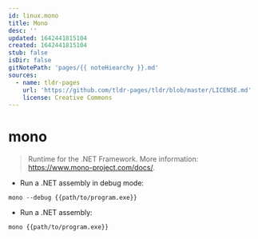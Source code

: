 ```yaml
---
id: linux.mono
title: Mono
desc: ''
updated: 1642441815104
created: 1642441815104
stub: false
isDir: false
gitNotePath: 'pages/{{ noteHiearchy }}.md'
sources:
  - name: tldr-pages
    url: 'https://github.com/tldr-pages/tldr/blob/master/LICENSE.md'
    license: Creative Commons
---
```

# mono

> Runtime for the .NET Framework.
> More information: <https://www.mono-project.com/docs/>.

- Run a .NET assembly in debug mode:

`mono --debug {{path/to/program.exe}}`

- Run a .NET assembly:

`mono {{path/to/program.exe}}`

